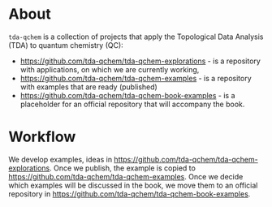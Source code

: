 # About

`tda-qchem` is a collection of projects that apply the Topological Data Analysis (TDA) to quantum chemistry (QC):

* https://github.com/tda-qchem/tda-qchem-explorations - is a repository with applications, on which we are currently working,
* https://github.com/tda-qchem/tda-qchem-examples - is a repository with examples that are ready (published)
* https://github.com/tda-qchem/tda-qchem-book-examples - is a placeholder for an official repository that will accompany the book.


# Workflow

We develop examples, ideas in https://github.com/tda-qchem/tda-qchem-explorations. 
Once we publish, the example is copied to https://github.com/tda-qchem/tda-qchem-examples.
Once we decide which examples will be discussed in the book, we move them to an official repository in https://github.com/tda-qchem/tda-qchem-book-examples.
